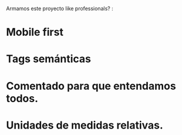 Armamos este proyecto like professionals? :

# Mobile first
# Tags semánticas
# Comentado para que entendamos todos.
# Unidades de medidas relativas. 